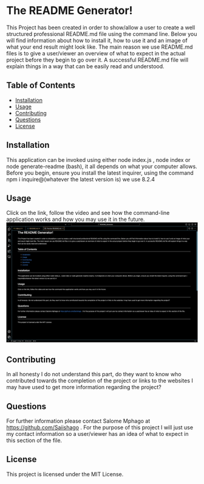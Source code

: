 
# The README Generator!

This Project has been created in order to show/allow a user to create a well structured professional README.md file using the command line. Below you will find information about how to install it, how to use it and an image of what your end result might look like. The main reason we use README.md files is to give a user/viewer an overview of what to expect in the actual project before they begin to go over it. A successful README.md file will explain things in a way that can be easily read and understood.

## Table of Contents

- [Installation](#installation)
- [Usage](#usage)
- [Contributing](#contributing)
- [Questions](#questions)
- [License](#license)

## Installation

This application can be invoked using either node index.js , node index or node generate-readme (bash), it all depends on what your computer allows. Before you begin, ensure you install the latest inquirer, using the command npm i inquire@(whatever the latest version is) we use 8.2.4

## Usage

Click on the link, follow the video and see how the command-line application works and how you may use it in the future.
![Alt text](<assets/images/README.md preview file.png>)

## Contributing

In all honesty I do not understand this part, do they want to know who contributed towards the completion of the project or links to the websites I may have used to get more information regarding the project?

## Questions

For further information please contact Salome Mphago at https://github.com/Saiishago . For the purpose of this project I will just use my contact information so a user/viewer has an idea of what to expect in this section of the file.

## License

This project is licensed under the MIT License.
